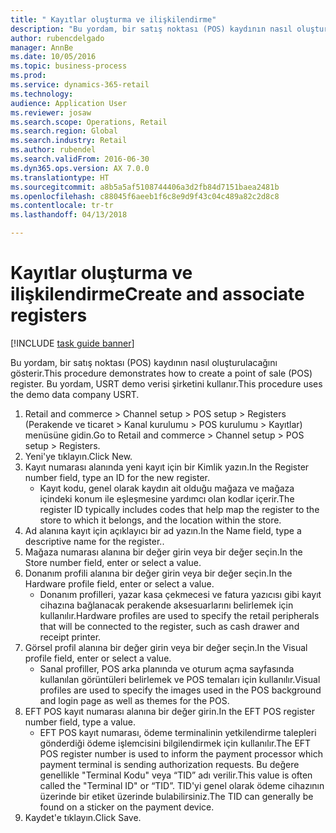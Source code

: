 ```yaml
--- 
title: " Kayıtlar oluşturma ve ilişkilendirme"
description: "Bu yordam, bir satış noktası (POS) kaydının nasıl oluşturulacağını gösterir."
author: rubencdelgado
manager: AnnBe
ms.date: 10/05/2016
ms.topic: business-process
ms.prod: 
ms.service: dynamics-365-retail
ms.technology: 
audience: Application User
ms.reviewer: josaw
ms.search.scope: Operations, Retail
ms.search.region: Global
ms.search.industry: Retail
ms.author: rubendel
ms.search.validFrom: 2016-06-30
ms.dyn365.ops.version: AX 7.0.0
ms.translationtype: HT
ms.sourcegitcommit: a8b5a5af5108744406a3d2fb84d7151baea2481b
ms.openlocfilehash: c88045f6aeeb1f6c8e9d9f43c04c489a82c2d8c8
ms.contentlocale: tr-tr
ms.lasthandoff: 04/13/2018

---
```

# <a name="create-and-associate-registers"></a><span data-ttu-id="393af-103"> Kayıtlar oluşturma ve ilişkilendirme</span><span class="sxs-lookup"><span data-stu-id="393af-103">Create and associate registers</span></span>

[!INCLUDE [task guide banner](../includes/task-guide-banner.md)]

<span data-ttu-id="393af-104">Bu yordam, bir satış noktası (POS) kaydının nasıl oluşturulacağını gösterir.</span><span class="sxs-lookup"><span data-stu-id="393af-104">This procedure demonstrates how to create a point of sale (POS) register.</span></span> <span data-ttu-id="393af-105">Bu yordam, USRT demo verisi şirketini kullanır.</span><span class="sxs-lookup"><span data-stu-id="393af-105">This procedure uses the demo data company USRT.</span></span>

1. <span data-ttu-id="393af-106">Retail and commerce > Channel setup > POS setup > Registers (Perakende ve ticaret > Kanal kurulumu > POS kurulumu > Kayıtlar) menüsüne gidin.</span><span class="sxs-lookup"><span data-stu-id="393af-106">Go to Retail and commerce > Channel setup > POS setup > Registers.</span></span>
2. <span data-ttu-id="393af-107">Yeni'ye tıklayın.</span><span class="sxs-lookup"><span data-stu-id="393af-107">Click New.</span></span>
3. <span data-ttu-id="393af-108">Kayıt numarası alanında yeni kayıt için bir Kimlik yazın.</span><span class="sxs-lookup"><span data-stu-id="393af-108">In the Register number field, type an ID for the new register.</span></span>
    * <span data-ttu-id="393af-109">Kayıt kodu, genel olarak kaydın ait olduğu mağaza ve mağaza içindeki konum ile eşleşmesine yardımcı olan kodlar içerir.</span><span class="sxs-lookup"><span data-stu-id="393af-109">The register ID typically includes codes that help map the register to the store to which it belongs, and the location within the store.</span></span>  
4. <span data-ttu-id="393af-110">Ad alanına kayıt için açıklayıcı bir ad yazın.</span><span class="sxs-lookup"><span data-stu-id="393af-110">In the Name field, type a descriptive name for the register..</span></span>
5. <span data-ttu-id="393af-111">Mağaza numarası alanına bir değer girin veya bir değer seçin.</span><span class="sxs-lookup"><span data-stu-id="393af-111">In the Store number field, enter or select a value.</span></span>
6. <span data-ttu-id="393af-112">Donanım profili alanına bir değer girin veya bir değer seçin.</span><span class="sxs-lookup"><span data-stu-id="393af-112">In the Hardware profile field, enter or select a value.</span></span>
    * <span data-ttu-id="393af-113">Donanım profilleri, yazar kasa çekmecesi ve fatura yazıcısı gibi kayıt cihazına bağlanacak perakende aksesuarlarını belirlemek için kullanılır.</span><span class="sxs-lookup"><span data-stu-id="393af-113">Hardware profiles are used to specify the retail peripherals that will be connected to the register, such as cash drawer and receipt printer.</span></span>  
7. <span data-ttu-id="393af-114">Görsel profil alanına bir değer girin veya bir değer seçin.</span><span class="sxs-lookup"><span data-stu-id="393af-114">In the Visual profile field, enter or select a value.</span></span>
    * <span data-ttu-id="393af-115">Sanal profiller, POS arka planında ve oturum açma sayfasında kullanılan görüntüleri belirlemek ve POS temaları için kullanılır.</span><span class="sxs-lookup"><span data-stu-id="393af-115">Visual profiles are used to specify the images used in the POS background and login page as well as themes for the POS.</span></span>  
8. <span data-ttu-id="393af-116">EFT POS kayıt numarası alanına bir değer girin.</span><span class="sxs-lookup"><span data-stu-id="393af-116">In the EFT POS register number field, type a value.</span></span>
    * <span data-ttu-id="393af-117">EFT POS kayıt numarası, ödeme terminalinin yetkilendirme talepleri gönderdiği ödeme işlemcisini bilgilendirmek için kullanılır.</span><span class="sxs-lookup"><span data-stu-id="393af-117">The EFT POS register number is used to inform the payment processor which payment terminal is sending authorization requests.</span></span> <span data-ttu-id="393af-118">Bu değere genellikle "Terminal Kodu" veya “TID” adı verilir.</span><span class="sxs-lookup"><span data-stu-id="393af-118">This value is often called the "Terminal ID" or “TID”.</span></span> <span data-ttu-id="393af-119">TID'yi genel olarak ödeme cihazının üzerinde bir etiket üzerinde bulabilirsiniz.</span><span class="sxs-lookup"><span data-stu-id="393af-119">The TID can generally be found on a sticker on the payment device.</span></span>  
9. <span data-ttu-id="393af-120">Kaydet'e tıklayın.</span><span class="sxs-lookup"><span data-stu-id="393af-120">Click Save.</span></span>


